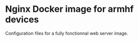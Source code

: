 # Nginx Docker image for armhf devices


Configuration files for a fully fonctionnal web server image.
